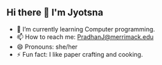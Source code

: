 ## Hi there 👋 I'm Jyotsna

- 🌱 I’m currently learning Computer programming.
- 📫 How to reach me: PradhanJ@merrimack.edu
- 😄 Pronouns: she/her
- ⚡ Fun fact: I like paper crafting and cooking.


